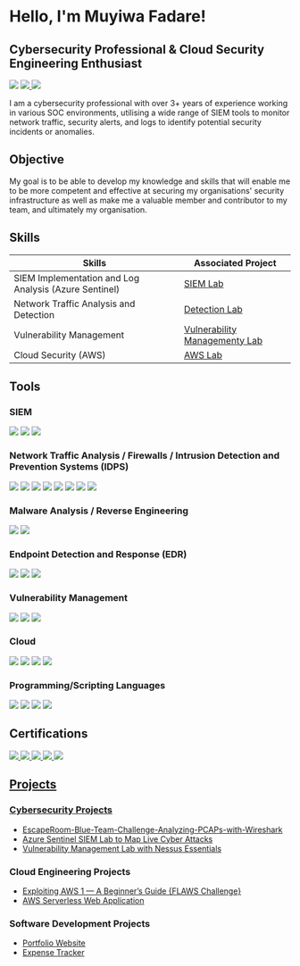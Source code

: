 # Hello, I'm Muyiwa Fadare!
## Cybersecurity Professional & Cloud Security Engineering Enthusiast

<a href="https://www.linkedin.com/in/muyiwa-fadare/"><img src="https://img.shields.io/badge/-LinkedIn-0072b1?&style=for-the-badge&logo=linkedin&logoColor=white" /></a>
<a href="https://medium.com/@mxyiwa" target="_blank">
  <img src="https://img.shields.io/badge/-Medium-12100E?style=for-the-badge&logo=Medium&logoColor=white" />
</a>
<a href="https://muyiwafadare.tech/" target="_blank">
  <img src="https://img.shields.io/badge/-Portfolio-4A90E2?style=for-the-badge&logo=About.me&logoColor=white" />
</a>

I am a cybersecurity professional with over 3+ years of experience working in various SOC environments, utilising a wide range of SIEM tools to monitor network traffic, security alerts, and logs to identify potential security incidents or anomalies.

## Objective
My goal is to be able to develop my knowledge and skills that will enable me to be more competent and effective at securing my organisations' security infrastructure as well as make me a valuable member and contributor to my team, and ultimately my organisation.

## Skills

| Skills                                         | Associated Project         |
|-----------------------------------------------|----------------------------|
| SIEM Implementation and Log Analysis (Azure Sentinel)         | <a href="https://medium.com/@mxyiwa/azure-sentinel-siem-lab-to-map-live-cyber-attacks-d74c2426d59b">SIEM Lab</a>|
| Network Traffic Analysis and Detection | <a href="https://medium.com/@mxyiwa/escaperoom-blue-team-challenge-analyzing-pcaps-with-wireshark-648d6b57a0c4">Detection Lab</a>|
| Vulnerability Management | <a href="https://medium.com/@mxyiwa/nessus-essentials-vulnerability-management-lab-55a80d26185a">Vulnerability Managementy Lab</a>|
| Cloud Security (AWS) | <a href="https://medium.com/@mxyiwa/exploiting-aws-flaws-challenge-342e45efe76e">AWS Lab</a>|


## Tools

### SIEM
<div>
    <img src="https://img.shields.io/badge/-Microsoft_Sentinel-0078D4?&style=for-the-badge&logo=Microsoft&logoColor=white" />
    <img src="https://img.shields.io/badge/-Splunk-000000?&style=for-the-badge&logo=Splunk&logoColor=white" />
    <img src="https://img.shields.io/badge/-IBM%20QRadar-052FAD?&style=for-the-badge&logo=IBM&logoColor=white" />
</div>

### Network Traffic Analysis / Firewalls / Intrusion Detection and Prevention Systems (IDPS)
<div>
    <img src="https://img.shields.io/badge/-Wireshark-1679A7?&style=for-the-badge&logo=Wireshark&logoColor=white" />
    <img src="https://img.shields.io/badge/-Suricata-EF3B2D?&style=for-the-badge&logo=Suricata&logoColor=white" />
    <img src="https://img.shields.io/badge/-Zeek-777BB4?&style=for-the-badge&logo=Zeek&logoColor=white" />
    <img src="https://img.shields.io/badge/-tcpdump-0066CC?&style=for-the-badge&logo=tcpdump&logoColor=white" />
    <img src="https://img.shields.io/badge/-Cisco%20Packet%20Tracer-1BA0D7?&style=for-the-badge&logo=Cisco&logoColor=white" />
    <img src="https://img.shields.io/badge/-Palo%20Alto-0070F2?&style=for-the-badge&logo=Palo%20Alto%20Networks&logoColor=white" />
    <img src="https://img.shields.io/badge/-Fortinet-EE3124?&style=for-the-badge&logo=Fortinet&logoColor=white" />
    <img src="https://img.shields.io/badge/-Snort-FB0023?&style=for-the-badge&logo=Snort&logoColor=white" />
</div>

### Malware Analysis / Reverse Engineering
<div>
    <img src="https://img.shields.io/badge/-Ghidra-F7B500?&style=for-the-badge&logo=Ghidra&logoColor=white" />
    <img src="https://img.shields.io/badge/-YARA-1F1F1F?&style=for-the-badge&logo=YARA&logoColor=white" />
</div>

### Endpoint Detection and Response (EDR)
<div>
    <img src="https://img.shields.io/badge/-Microsoft_Defender_for_Endpoint-00A4EF?&style=for-the-badge&logo=Microsoft&logoColor=white" />
   <img src="https://img.shields.io/badge/-CrowdStrike%20Falcon-E00E00?&style=for-the-badge&logo=CrowdStrike&logoColor=white" />
    <img src="https://img.shields.io/badge/-McAfee-C12027?&style=for-the-badge&logo=McAfee&logoColor=white" />
</div>

### Vulnerability Management
<div>
    <img src="https://img.shields.io/badge/-Nessus%20Tenable-00C176?&style=for-the-badge&logo=Tenable&logoColor=white" />
    <img src="https://img.shields.io/badge/-OpenVAS-5C5C5C?&style=for-the-badge&logo=OpenVAS&logoColor=white" />
    <img src="https://img.shields.io/badge/-QualysGuard-007C89?&style=for-the-badge&logo=Qualys&logoColor=white" />
</div>

### Cloud 
<div>
    <img src="https://img.shields.io/badge/-AWS-FF9900?&style=for-the-badge&logo=Amazon%20AWS&logoColor=white" />
    <img src="https://img.shields.io/badge/-Microsoft%20Azure-0078D4?style=for-the-badge&logo=Microsoft%20Azure&logoColor=white" />
    <img src="https://img.shields.io/badge/-Microsoft%20Entra%20ID-0078D4?&style=for-the-badge&logo=Microsoft%20Azure&logoColor=white" />
    <img src="https://img.shields.io/badge/-Azure%20Storage%20Encryption-0078D4?&style=for-the-badge&logo=Microsoft%20Azure&logoColor=white" />
</div>

### Programming/Scripting Languages 
<div>
    <img src="https://img.shields.io/badge/-PowerShell-5391FE?&style=for-the-badge&logo=PowerShell&logoColor=white" />
    <img src="https://img.shields.io/badge/-Bash-4EAA25?&style=for-the-badge&logo=GNU%20Bash&logoColor=white" />
    <img src="https://img.shields.io/badge/-Python-3776AB?&style=for-the-badge&logo=Python&logoColor=white" />
    <img src="https://img.shields.io/badge/-JavaScript-F7DF1E?&style=for-the-badge&logo=JavaScript&logoColor=black" />

</div>

## Certifications
<div>
    <a href="https://www.credly.com/badges/252e08eb-e277-461a-a99c-eec75f1df862/public_url"><img src="https://img.shields.io/badge/-Splunk%20Core%20Certified%20Power%20User-000000?&style=for-the-badge&logo=Splunk&logoColor=white" />
    <a href="https://www.credly.com/badges/87a090ad-ce91-4636-8dcb-bcce43b3e422/public_url"><img src="https://img.shields.io/badge/-CompTIA%20Security%2B-EA3D2F?&style=for-the-badge&logo=CompTIA&logoColor=white" />
    <a href="https://www.credly.com/badges/092ae4fd-ef2f-483d-a494-07fcdfb3b639/public_url"><img src="https://img.shields.io/badge/-AWS%20Certified%20Cloud%20Practitioner-FF9900?&style=for-the-badge&logo=Amazon%20AWS&logoColor=white" />
    <a href="https://learn.microsoft.com/api/credentials/share/en-us/OluwamuyiwaFadare-7151/4C23CFC52C3C0B4B?sharingId=C510F2996ADAD8CD"><img src="https://img.shields.io/badge/-Microsoft%20Azure%20Fundamentals-0078D4?&style=for-the-badge&logo=Microsoft%20Azure&logoColor=white" />
    <img src="https://img.shields.io/badge/-Oracle%20Certified%20Foundations%20Associate-F80000?&style=for-the-badge&logo=Oracle&logoColor=white" />
</div>

## Projects

### Cybersecurity Projects

-  [EscapeRoom-Blue-Team-Challenge-Analyzing-PCAPs-with-Wireshark](https://github.com/Mxyiwa/EscapeRoom-Blue-Team-Challenge-Analyzing-PCAPs-with-Wireshark)
-  [Azure Sentinel SIEM Lab to Map Live Cyber Attacks](https://github.com/Mxyiwa/SIEM-AzureSentinelLab)
- [Vulnerability Management Lab with Nessus Essentials](https://github.com/Mxyiwa/Nessus-Essentials-Vulnerability-Management-of-a-Windows-11-VM)

### Cloud Engineering Projects

- [Exploiting AWS 1 — A Beginner’s Guide {FLAWS Challenge}](https://github.com/Mxyiwa/Exploiting-AWS-1-Flaws.cloud)
- [AWS Serverless Web Application](https://github.com/Mxyiwa/AWS-Serverless-Web-Application)

### Software Development Projects

- [Portfolio Website](https://muyiwafadare.vercel.app/)
- [Expense Tracker](https://expense-tracker-calculator.netlify.app/)
